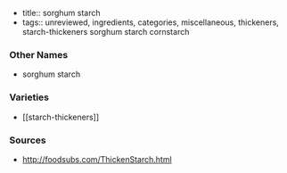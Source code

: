 - title:: sorghum starch
- tags:: unreviewed, ingredients, categories, miscellaneous, thickeners, starch-thickeners
sorghum starch cornstarch

### Other Names

* sorghum starch

### Varieties

* [[starch-thickeners]]

### Sources
* http://foodsubs.com/ThickenStarch.html
